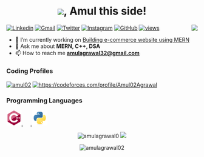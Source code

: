<h1  align="center"> <img src="https://www.animatedimages.org/data/media/523/animated-hello-image-0031.gif" width="80">, Amul this side!</h1>
<img align='right' src="https://thumbs.gfycat.com/EvilNextDevilfish-size_restricted.gif">

[![Linkedin](https://img.shields.io/badge/-LinkedIn-blue?style=flat-square&logo=Linkedin&logoColor=white&link=https://www.linkedin.com/in/amul-agrawal-2180ab1a1/)](https://www.linkedin.com/in/amul-agrawal-2180ab1a1/) [![Gmail](https://img.shields.io/badge/-Gmail-red?style=flat-square&logo=Gmail&logoColor=white&link=mailto:amulagrawal32@gmail.com/)](mailto:amulagrawal32@gmail.com) [![Twitter](https://img.shields.io/badge/-Twitter-%231DA1F2.svg?style=flat-square&logo=twitter&logoColor=white&link=https://www.twitter.com/in/gantavyamalviya/)](https://www.twitter.com/Amul0207/) [![Instagram](https://img.shields.io/badge/-Instagram-red?style=flat-square&logo=Instagram&logoColor=white&link=https://www.instagram.com/agrawal_amul/)](https://www.instagram.com/agrawal_amul/) [![GitHub](https://img.shields.io/badge/-Github-%23100000.svg?&style=flat-square&logo=github&logoColor=white&link=https://www.github.com/amulagrawal02/)](https://www.github.com/amulagrawal02/) [![views](https://komarev.com/ghpvc/?username=amulagrawal02&label=Profile%20views&color=0e75b6&style=flat)](https://github.com/amulagrawal02)

</p>

- 🔭 I’m currently working on <a href="https://github.com/amulagrawal02/Shopping-App"> Building e-commerce website using MERN </a>
- 💬 Ask me about **MERN, C++, DSA**
- 📫 How to reach me **amulagrawal32@gmail.com**
  <br>

### Coding Profiles

<a href="https://www.codechef.com/users/amul02" target="blank"><img align="center" src="https://cdn.jsdelivr.net/npm/simple-icons@3.1.0/icons/codechef.svg" alt="amul02" height="30" width="40" /></a> <a href="https://codeforces.com/profile/Amul02Agrawal" target="blank"><img align="center" src="https://cdn.jsdelivr.net/npm/simple-icons@3.0.1/icons/codeforces.svg" alt="https://codeforces.com/profile/Amul02Agrawal" height="30" width="40" /></a>

### Programming Languages

<p>
</a>  <a  href="https://www.w3schools.com/cpp/"  target="_blank">  <img  src="https://raw.githubusercontent.com/devicons/devicon/master/icons/cplusplus/cplusplus-original.svg"  alt="cplusplus"  width="40"  height="40"/>  </a>&nbsp;&nbsp;&nbsp;&nbsp;&nbsp;<a  href="https://www.python.org"  target="_blank">  <img  src="https://raw.githubusercontent.com/devicons/devicon/master/icons/python/python-original.svg"  alt="python"  width="40"  height="40"/>  </a>
</p>

<p align="center">
<img width="42%" src="https://github-readme-stats.vercel.app/api/top-langs?username=amulagrawal02&show_icons=true&locale=en&layout=compact&theme=tokyonight" alt="amulagrawal0" /> <img width="50%" src="https://github-readme-streak-stats.herokuapp.com/?user=amulagrawal02&theme=tokyonight&layout=compact" />
</p>
<p align ="center">
<img  src="https://github-readme-stats.vercel.app/api?username=amulagrawal02&show_icons=true&locale=en&theme=tokyonight" alt="amulagrawal02"  /></p>
